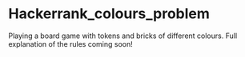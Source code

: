 # Hackerrank_colours_problem
Playing a board game with tokens and 
bricks of different colours. Full explanation 
of the rules coming soon!
